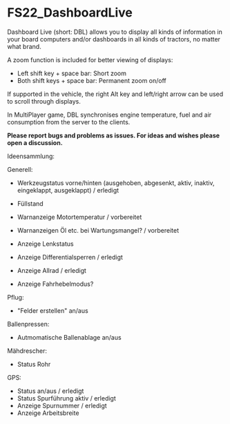 # FS22_DashboardLive

Dashboard Live (short: DBL) allows you to display all kinds of information in your board computers and/or dashboards in all kinds of tractors, no matter what brand. 

A zoom function is included for better viewing of displays: 
- Left shift key + space bar: Short zoom
- Both shift keys + space bar: Permanent zoom on/off 

If supported in the vehicle, the right Alt key and left/right arrow can be used to scroll through displays.

In MultiPlayer game, DBL synchronises engine temperature, fuel and air consumption from the server to the clients.

**Please report bugs and problems as issues. For ideas and wishes please open a discussion.**

Ideensammlung:

Generell:
- Werkzeugstatus vorne/hinten (ausgehoben, abgesenkt, aktiv, inaktiv, eingeklappt, ausgeklappt) / erledigt
- Füllstand

- Warnanzeige Motortemperatur / vorbereitet
- Warnanzeigen Öl etc. bei Wartungsmangel? / vorbereitet

- Anzeige Lenkstatus
- Anzeige Differentialsperren / erledigt
- Anzeige Allrad / erledigt
- Anzeige Fahrhebelmodus?

Pflug: 
- "Felder erstellen" an/aus

Ballenpressen:
- Autmomatische Ballenablage an/aus

Mähdrescher:
- Status Rohr

GPS:
- Status an/aus / erledigt
- Status Spurführung aktiv / erledigt
- Anzeige Spurnummer / erledigt
- Anzeige Arbeitsbreite

